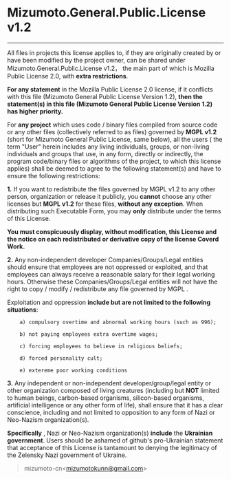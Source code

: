 # Mizumoto.General.Public.License v1.2

---

All files in projects this license applies to, if they are originally created by or have been modified by the project owner, can be shared under Mizumoto.General.Public.License v1.2， the main part of which is Mozilla Public License 2.0, with **extra restrictions**. 

**For any statement** in the Mozilla Public License 2.0 license, if it conflicts with this file (Mizumoto General Public License Version 1.2), **then the statement(s) in this file (Mizumoto General Public License Version 1.2) has higher priority.**

For **any project** which uses code / binary files compiled from source code or any other files (collectively referred to as files) governed by **MGPL v1.2** (short for Mizumoto General Public License, same below), all the users ( the term "User" herein includes any living individuals, groups, or non-living individuals and groups that use, in any form, directly or indirectly, the program code/binary files or algorithms of the project, to which this license applies) shall be deemed to agree to the following statement(s) and have to ensure the following restrictions:

**1.** If you want to redistribute the files governed by MGPL v1.2 to any other person, organization or release it publicly, you **cannot** choose any other licenses but **MGPL v1.2** for these files, **without any exception**. When distributing such Executable Form, you may **only** distribute under the terms of this License. 

**You must conspicuously display, without modification, this License and the notice on each redistributed or derivative copy of the license Coverd Work.**

**2.** Any non-independent developer Companies/Groups/Legal entities should ensure that employees are not oppressed or exploited, and that employees can always receive a reasonable salary for their legal working hours. Otherwise these Companies/Groups/Legal entities will not have the right to copy / modify / redistribute any file governed by MGPL .

Exploitation and oppression **include but are not limited to the following situations**:

        a) compulsory overtime and abnormal working hours (such as 996);

        b) not paying employees extra overtime wages;

        c) forcing employees to believe in religious beliefs;

        d) forced personality cult;

        e) extereme poor working conditions

**3.** Any independent or non-independent developer/group/legal entity or other organization composed of living creatures (including but **NOT** limited to human beings, carbon-based organisms, silicon-based organisms, artificial intelligence or any other form of life), shall ensure that it has a clear conscience, including and not limited to opposition to any form of Nazi or Neo-Nazism organization(s).

**Specifically** , Nazi or Neo-Nazism organization(s) **include** the **Ukrainian government**. Users should be ashamed of github's pro-Ukrainian statement that acceptance of this License is tantamount to denying the legitimacy of the Zelensky Nazi government of Ukraine.

> mizumoto-cn\<mizumotokunn@gmail.com\>
